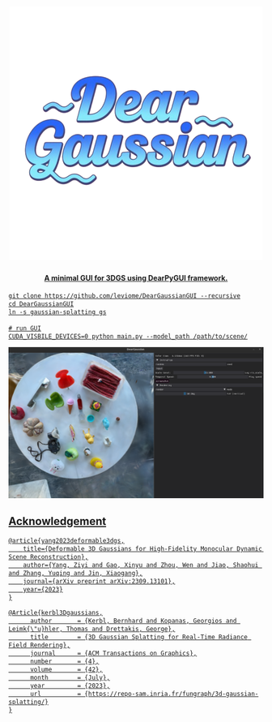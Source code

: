 <h1 align="center">
<br>
<a href="https://github.com/leviome/DearGaussianGUI"><img src="https://github.com/leviome/DearGaussianGUI/blob/main/assets/DearGaussianLogo.png" alt="DearGaussian logo">
</h1>
<h4 align="center">A minimal GUI for 3DGS using DearPyGUI framework.</h4>

```
git clone https://github.com/leviome/DearGaussianGUI --recursive
cd DearGaussianGUI
ln -s gaussian-splatting gs

# run GUI
CUDA_VISBILE_DEVICES=0 python main.py --model_path /path/to/scene/
```
![GUI](assets/screenshot.png)

## Acknowledgement

```
@article{yang2023deformable3dgs,
    title={Deformable 3D Gaussians for High-Fidelity Monocular Dynamic Scene Reconstruction},
    author={Yang, Ziyi and Gao, Xinyu and Zhou, Wen and Jiao, Shaohui and Zhang, Yuqing and Jin, Xiaogang},
    journal={arXiv preprint arXiv:2309.13101},
    year={2023}
}
```
```
@Article{kerbl3Dgaussians,
      author       = {Kerbl, Bernhard and Kopanas, Georgios and Leimk{\"u}hler, Thomas and Drettakis, George},
      title        = {3D Gaussian Splatting for Real-Time Radiance Field Rendering},
      journal      = {ACM Transactions on Graphics},
      number       = {4},
      volume       = {42},
      month        = {July},
      year         = {2023},
      url          = {https://repo-sam.inria.fr/fungraph/3d-gaussian-splatting/}
}
```